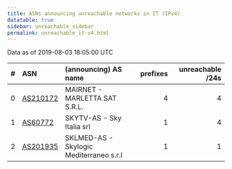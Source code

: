 ```yaml
---
title: ASNs announcing unreachable networks in IT (IPv4)
datatable: true
sidebar: unreachable_sidebar
permalink: unreachable_it-v4.html
---
```


Data as of 2019-08-03 18:05:00 UTC


<div class="datatable-begin"></div>

|   # | ASN                                      | (announcing) AS name                    |   prefixes |   unreachable /24s |
|----:|:-----------------------------------------|:----------------------------------------|-----------:|-------------------:|
|   0 | [AS210172](unreachable_AS210172-v4.html) | MAIRNET - MARLETTA SAT S.R.L.           |          4 |                  4 |
|   1 | [AS60772](unreachable_AS60772-v4.html)   | SKYTV-AS - Sky Italia srl               |          1 |                  4 |
|   2 | [AS201935](unreachable_AS201935-v4.html) | SKLMED-AS - Skylogic Mediterraneo s.r.l |          1 |                  1 |

<div class="datatable-end"></div>